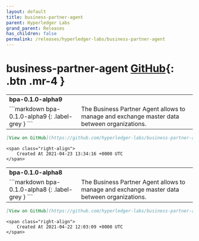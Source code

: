 ```yaml
---
layout: default
title: business-partner-agent
parent: Hyperledger Labs
grand_parent: Releases
has_children: false
permalink: /releases/hyperledger-labs/business-partner-agent
---
```


# business-partner-agent <span class="fs-3 right-align">[GitHub](https://github.com/hyperledger-labs/business-partner-agent){: .btn .mr-4 }</span>


<div>
    <table>
        <tr>
            <td colspan="2">
                <b>
                    bpa-0.1.0-alpha9
                </b>
            </td>
        </tr>
        <tr>
            <td>
```markdown
bpa-0.1.0-alpha9
{: .label-grey }
```
            </td>
            <td>
                The Business Partner Agent allows to manage and exchange master data between organizations.
            </td>
        </tr>
    </table>

```markdown
[View on GitHub](https://github.com/hyperledger-labs/business-partner-agent/releases/tag/bpa-0.1.0-alpha9){: .btn }
```
    <span class="right-align">
        Created At 2021-04-23 13:34:16 +0000 UTC
    </span>
</div>

<div>
    <table>
        <tr>
            <td colspan="2">
                <b>
                    bpa-0.1.0-alpha8
                </b>
            </td>
        </tr>
        <tr>
            <td>
```markdown
bpa-0.1.0-alpha8
{: .label-grey }
```
            </td>
            <td>
                The Business Partner Agent allows to manage and exchange master data between organizations.
            </td>
        </tr>
    </table>

```markdown
[View on GitHub](https://github.com/hyperledger-labs/business-partner-agent/releases/tag/bpa-0.1.0-alpha8){: .btn }
```
    <span class="right-align">
        Created At 2021-04-22 12:03:09 +0000 UTC
    </span>
</div>

